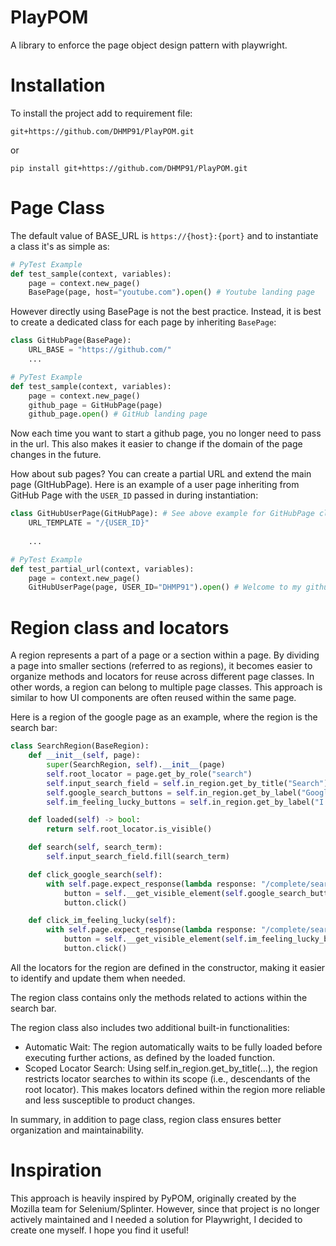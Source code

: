 # PlayPOM
A library to enforce the page object design pattern with playwright. 


# Installation
To install the project add to requirement file:
````
git+https://github.com/DHMP91/PlayPOM.git
````
or
````
pip install git+https://github.com/DHMP91/PlayPOM.git
````


# Page Class
The default value of BASE_URL is `https://{host}:{port}` and to
instantiate a class it's as simple as:
```python
# PyTest Example
def test_sample(context, variables):
    page = context.new_page()
    BasePage(page, host="youtube.com").open() # Youtube landing page
```

However directly using BasePage is not the best practice. 
Instead, it is best to create a dedicated class for each page by inheriting `BasePage`:
```python
class GitHubPage(BasePage):
    URL_BASE = "https://github.com/"
    ...
```
```python  
# PyTest Example
def test_sample(context, variables):
    page = context.new_page()
    github_page = GitHubPage(page)
    github_page.open() # GitHub landing page
```
Now each time you want to start a github page, you no longer need to pass in the url.
This also makes it easier to change if the domain of the page changes in the future.


How about sub pages? You can create a partial URL and extend the main page (GItHubPage).
Here is an example of a user page inheriting from GitHub Page with the `USER_ID` passed in during instantiation:

```python
class GitHubUserPage(GitHubPage): # See above example for GitHubPage class
    URL_TEMPLATE = "/{USER_ID}"
    
    ...
```

```python
# PyTest Example
def test_partial_url(context, variables):
    page = context.new_page()
    GitHubUserPage(page, USER_ID="DHMP91").open() # Welcome to my github page!
```


# Region class and locators

A region represents a part of a page or a section within a page. By dividing a page into smaller sections (referred to as regions), it becomes easier to organize methods and locators for reuse across different page classes. In other words, a region can belong to multiple page classes. This approach is similar to how UI components are often reused within the same page.

Here is a region of the google page as an example, where the region is the search bar:
```python
class SearchRegion(BaseRegion):
    def __init__(self, page):
        super(SearchRegion, self).__init__(page)
        self.root_locator = page.get_by_role("search")
        self.input_search_field = self.in_region.get_by_title("Search")
        self.google_search_buttons = self.in_region.get_by_label("Google Search")
        self.im_feeling_lucky_buttons = self.in_region.get_by_label("I'm Feeling Lucky")

    def loaded(self) -> bool:
        return self.root_locator.is_visible()

    def search(self, search_term):
        self.input_search_field.fill(search_term)

    def click_google_search(self):
        with self.page.expect_response(lambda response: "/complete/search?q=" in response.url):
            button = self.__get_visible_element(self.google_search_buttons.all())
            button.click()

    def click_im_feeling_lucky(self):
        with self.page.expect_response(lambda response: "/complete/search?q=" in response.url):
            button = self.__get_visible_element(self.im_feeling_lucky_buttons.all())
            button.click()
```

All the locators for the region are defined in the constructor, making it easier to identify and update them when needed. 

The region class contains only the methods related to actions within the search bar.

The region class also includes two additional built-in functionalities:
- Automatic Wait: The region automatically waits to be fully loaded before executing further actions, as defined by the loaded function.
- Scoped Locator Search: Using self.in_region.get_by_title(...), the region restricts locator searches to within its scope (i.e., descendants of the root locator).
  This makes locators defined within the region more reliable and less susceptible to product changes.

In summary, in addition to page class, region class ensures better organization and maintainability.


# Inspiration
This approach is heavily inspired by PyPOM, originally created by the Mozilla team for Selenium/Splinter. However, since that project is no longer actively maintained and I needed a solution for Playwright, I decided to create one myself. I hope you find it useful!
